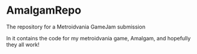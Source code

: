 # AmalgamRepo
 The repository for a Metroidvania GameJam submission

 In it contains the code for my metroidvania game, Amalgam, and hopefully they all work!
